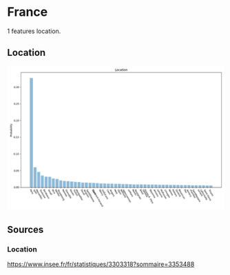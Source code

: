 # France
1 features location.

## Location

![Location](img/location.png)

## Sources

### Location

https://www.insee.fr/fr/statistiques/3303318?sommaire=3353488